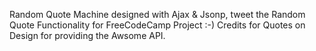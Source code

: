 Random Quote Machine designed with Ajax & Jsonp, tweet the Random Quote Functionality for FreeCodeCamp Project :-)
Credits for Quotes on Design for providing the Awsome API.
